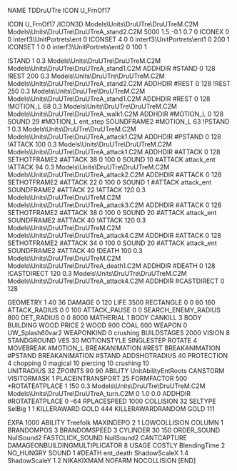 NAME TDDruUTre
ICON U_FrnOf17

ICON 			U_FrnOf17
/ICON3D Models\Units\DruUTre\DruUTreM.C2M Models\Units\DruUTre\DruUTreA_stand2.C2M 5000 1.5 -0.1 0.7 0 
ICONEX 0 0 interf3\UnitPortrets\ent 0
ICONSET 4 0 0 interf3\UnitPortrets\ent1 0 200 1
ICONSET 1 0 0 interf3\UnitPortrets\ent2 0 100 1

!STAND          1 0.3  Models\Units\DruUTre\DruUTreM.C2M Models\Units\DruUTre\DruUTreA_stand1.C2M
ADDHDIR #STAND 0 128
!REST          200 0.3  Models\Units\DruUTre\DruUTreM.C2M Models\Units\DruUTre\DruUTreA_stand2.C2M
ADDHDIR #REST 0 128
!REST          250 0.3  Models\Units\DruUTre\DruUTreM.C2M Models\Units\DruUTre\DruUTreA_stand1.C2M
ADDHDIR #REST 0 128
!MOTION_L      68 0.3  Models\Units\DruUTre\DruUTreM.C2M Models\Units\DruUTre\DruUTreA_walk1.C2M
ADDHDIR #MOTION_L 0 128
SOUND 29 #MOTION_L ent_step
SOUNDFRAME2 #MOTION_L 63
!PSTAND        1  0.3  Models\Units\DruUTre\DruUTreM.C2M Models\Units\DruUTre\DruUTreA_attack1.C2M
ADDHDIR #PSTAND 0 128 
!ATTACK        100 0.3  Models\Units\DruUTre\DruUTreM.C2M Models\Units\DruUTre\DruUTreA_attack1.C2M
ADDHDIR #ATTACK 0 128
SETHOTFRAME2 #ATTACK 38 0 100 0
SOUND 10 #ATTACK attack_ent
!ATTACK       94 0.3  Models\Units\DruUTre\DruUTreM.C2M Models\Units\DruUTre\DruUTreA_attack2.C2M
ADDHDIR #ATTACK 0 128
SETHOTFRAME2 #ATTACK 22 0 100 0
SOUND 1 #ATTACK attack_ent
SOUNDFRAME2 #ATTACK 22
!ATTACK        120 0.3  Models\Units\DruUTre\DruUTreM.C2M Models\Units\DruUTre\DruUTreA_attack3.C2M
ADDHDIR #ATTACK 0 128
SETHOTFRAME2 #ATTACK 38 0 100 0
SOUND 20 #ATTACK attack_ent
SOUNDFRAME2 #ATTACK 40
!ATTACK        120 0.3  Models\Units\DruUTre\DruUTreM.C2M Models\Units\DruUTre\DruUTreA_attack4.C2M
ADDHDIR #ATTACK 0 128
SETHOTFRAME2 #ATTACK 34 0 100 0
SOUND 20 #ATTACK attack_ent
SOUNDFRAME2 #ATTACK 40
!DEATH         100 0.3  Models\Units\DruUTre\DruUTreM.C2M Models\Units\DruUTre\DruUTreA_death1.C2M
ADDHDIR #DEATH 0 128
!CASTDIRECT    120 0.3  Models\Units\DruUTre\DruUTreM.C2M Models\Units\DruUTre\DruUTreA_attack4.C2M
ADDHDIR #CASTDIRECT 0 128

GEOMETRY 1 40 36
DAMAGE   0 120
LIFE     3500
RECTANGLE 0 0 80 160
ATTACK_RADIUS 0 0 100
ATTACK_PAUSE 0 0
SEARCH_ENEMY_RADIUS 800
DET_RADIUS 0 0 8000
MATHERIAL 1 BODY
CANKILL 3 BODY BUILDING WOOD 
PRICE 2 WOOD 900 COAL 600
WEAPON 0 UW_Splash60var2
WEAPONKIND 0 crushing
BUILDSTAGES 2000
VISION 8
STANDGROUND
VES 30
MOTIONSTYLE SINGLESTEP
ROTATE 4
MOVEBREAK #MOTION_L
BREAKANIMATION #REST
BREAKANIMATION #PSTAND
BREAKANIMATION #STAND
ADDSHOTRADIUS 40
PROTECTION 4 chopping 0 magical 10 piercing 10 crushing 10  
UNITRADIUS 32
ZPOINTS 90 90
ABILITY UnitAbilityEntRoots
CANSTORM
VISITORMASK 1
PLACEINTRANSPORT 25
FORMFACTOR 500
*ROTATEATPLACE      1 150 0.3 Models\Units\DruUTre\DruUTreM.C2M Models\Units\DruUTre\DruUTreA_turn.C2M 0 1.0 0.0
ADDHDIR #ROTATEATPLACE 0 -64
RPLACESPEED         1000
COLLISION 32
SELTYPE SelBig 1 1
KILLERAWARD             GOLD 444
KILLERAWARDRANDOM       GOLD 111

EXPA 1000
ABILITY Treefolk
MAXINDEPO 2 1
LOWCOLLISION
COLUMN 1
BRANDOMPOS 3
BRANDOMSPEED 3
CYLINDER 30 150
ORDER_SOUND NullSound2
FASTCLICK_SOUND NullSound2
CANTCAPTURE
DAMAGEONBUILDINGMULTIPLICATOR 8
USAGE COSTLY
BlendingTime 2
NO_HUNGRY
SOUND 1 #DEATH ent_death
ShadowScaleX 1.4
ShadowScaleY 1.2
NIKAKIXMAM
NOFARM
NOCOLLISION
[END]
